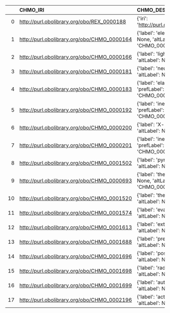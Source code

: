 |    | CHMO_IRI                                    | CHMO_DESC                                                                                              | REX_IRI                                    | REX_DESC                                              | REX_DEF   |
|---:|:--------------------------------------------|:-------------------------------------------------------------------------------------------------------|:-------------------------------------------|:------------------------------------------------------|:----------|
|  0 | http://purl.obolibrary.org/obo/REX_0000188  | {'iri': 'http://purl.obolibrary.org/obo/REX_0000188'}                                                  | http://purl.obolibrary.org/obo/REX_0000188 | {'iri': 'http://purl.obolibrary.org/obo/REX_0000188'} | []        |
|  1 | http://purl.obolibrary.org/obo/CHMO_0000164 | {'label': 'electron scattering', 'prefLabel': None, 'altLabel': None, 'name': 'CHMO_0000164'}          | http://purl.obolibrary.org/obo/REX_0000355 | {'label': 'electron scattering'}                      | []        |
|  2 | http://purl.obolibrary.org/obo/CHMO_0000166 | {'label': 'light scattering', 'prefLabel': None, 'altLabel': None, 'name': 'CHMO_0000166'}             | http://purl.obolibrary.org/obo/REX_0000349 | {'label': 'light scattering'}                         | []        |
|  3 | http://purl.obolibrary.org/obo/CHMO_0000181 | {'label': 'neutron scattering', 'prefLabel': None, 'altLabel': None, 'name': 'CHMO_0000181'}           | http://purl.obolibrary.org/obo/REX_0000354 | {'label': 'neutron scattering'}                       | []        |
|  4 | http://purl.obolibrary.org/obo/CHMO_0000183 | {'label': 'elastic neutron scattering', 'prefLabel': None, 'altLabel': None, 'name': 'CHMO_0000183'}   | http://purl.obolibrary.org/obo/REX_0000359 | {'label': 'elastic neutron scattering'}               | []        |
|  5 | http://purl.obolibrary.org/obo/CHMO_0000192 | {'label': 'inelastic neutron scattering', 'prefLabel': None, 'altLabel': None, 'name': 'CHMO_0000192'} | http://purl.obolibrary.org/obo/REX_0000360 | {'label': 'inelastic neutron scattering'}             | []        |
|  6 | http://purl.obolibrary.org/obo/CHMO_0000200 | {'label': 'X-ray scattering', 'prefLabel': None, 'altLabel': None, 'name': 'CHMO_0000200'}             | http://purl.obolibrary.org/obo/REX_0000361 | {'label': 'X-ray scattering'}                         | []        |
|  7 | http://purl.obolibrary.org/obo/CHMO_0000201 | {'label': 'inelastic X-ray scattering', 'prefLabel': None, 'altLabel': None, 'name': 'CHMO_0000201'}   | http://purl.obolibrary.org/obo/REX_0000363 | {'label': 'inelastic X-ray scattering'}               | []        |
|  8 | http://purl.obolibrary.org/obo/CHMO_0001502 | {'label': 'pyrolysis', 'prefLabel': None, 'altLabel': None, 'name': 'CHMO_0001502'}                    | http://purl.obolibrary.org/obo/REX_0000404 | {'label': 'pyrolysis'}                                | []        |
|  9 | http://purl.obolibrary.org/obo/CHMO_0000693 | {'label': 'thermoluminescence', 'prefLabel': None, 'altLabel': None, 'name': 'CHMO_0000693'}           | http://purl.obolibrary.org/obo/REX_0000299 | {'label': 'thermoluminescence'}                       | []        |
| 10 | http://purl.obolibrary.org/obo/CHMO_0001520 | {'label': 'thermolysis', 'prefLabel': None, 'altLabel': None, 'name': 'CHMO_0001520'}                  | http://purl.obolibrary.org/obo/REX_0000086 | {'label': 'thermolysis'}                              | []        |
| 11 | http://purl.obolibrary.org/obo/CHMO_0001574 | {'label': 'evaporation', 'prefLabel': None, 'altLabel': None, 'name': 'CHMO_0001574'}                  | http://purl.obolibrary.org/obo/REX_0000178 | {'label': 'evaporation'}                              | []        |
| 12 | http://purl.obolibrary.org/obo/CHMO_0001613 | {'label': 'extrusion', 'prefLabel': None, 'altLabel': None, 'name': 'CHMO_0001613'}                    | http://purl.obolibrary.org/obo/REX_0000100 | {'label': 'extrusion'}                                | []        |
| 13 | http://purl.obolibrary.org/obo/CHMO_0001688 | {'label': 'precipitation', 'prefLabel': None, 'altLabel': None, 'name': 'CHMO_0001688'}                | http://purl.obolibrary.org/obo/REX_0000182 | {'label': 'precipitation'}                            | []        |
| 14 | http://purl.obolibrary.org/obo/CHMO_0001696 | {'label': 'postprecipitation', 'prefLabel': None, 'altLabel': None, 'name': 'CHMO_0001696'}            | http://purl.obolibrary.org/obo/REX_0000378 | {'label': 'postprecipitation'}                        | []        |
| 15 | http://purl.obolibrary.org/obo/CHMO_0001698 | {'label': 'radiolysis', 'prefLabel': None, 'altLabel': None, 'name': 'CHMO_0001698'}                   | http://purl.obolibrary.org/obo/REX_0000285 | {'label': 'radiolysis'}                               | []        |
| 16 | http://purl.obolibrary.org/obo/CHMO_0001699 | {'label': 'autoradiolysis', 'prefLabel': None, 'altLabel': None, 'name': 'CHMO_0001699'}               | http://purl.obolibrary.org/obo/REX_0000286 | {'label': 'autoradiolysis'}                           | []        |
| 17 | http://purl.obolibrary.org/obo/CHMO_0002196 | {'label': 'activation', 'prefLabel': None, 'altLabel': None, 'name': 'CHMO_0002196'}                   | http://purl.obolibrary.org/obo/REX_0000221 | {'label': 'activation'}                               | []        |